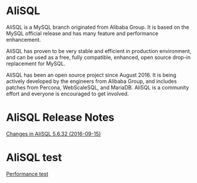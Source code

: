 # AliSQL
AliSQL is a MySQL branch originated from Alibaba Group. It is based on the MySQL official release and has many feature and performance enhancement.  

AliSQL has proven to be very stable and efficient in production environment, and can be used as a free, fully compatible, enhanced, open source drop-in replacement for MySQL.  

AliSQL has been an open source project since August 2016. It is being actively developed by the engineers from Alibaba Group, 
and includes patches from Percona, WebScaleSQL, and MariaDB. AliSQL is a community effort and everyone is encouraged to get involved.  

# AliSQL Release Notes

[Changes in AliSQL 5.6.32 (2016-09-15) ](https://github.com/xpchild/SQL/wiki/Changes-in-AliSQL-5.6.32-(2016-09-15))

# AliSQL test
[Performance test ](https://github.com/xpchild/SQL/wiki/AliSQL-Performance-test)
